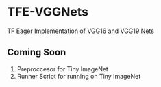 # TFE-VGGNets
TF Eager Implementation of VGG16 and VGG19 Nets

## Coming Soon
  1. Preproccesor for Tiny ImageNet
  2. Runner Script for running on Tiny ImageNet 
